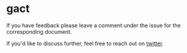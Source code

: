 # gact

If you have feedback please leave a comment under the issue for the corresponding document.

If you'd like to discuss further, feel free to reach out on [twitter](https://twitter.com/mateuszokon).

